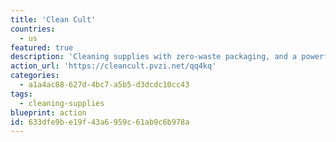```yaml
---
title: 'Clean Cult'
countries:
  - us
featured: true
description: 'Cleaning supplies with zero-waste packaging, and a powerful clean that''s better for you and the planet.'
action_url: 'https://cleancult.pvzi.net/qq4kq'
categories:
  - a1a4ac88-627d-4bc7-a5b5-d3dcdc10cc43
tags:
  - cleaning-supplies
blueprint: action
id: 633dfe9b-e19f-43a6-959c-61ab9c6b978a
---
```


